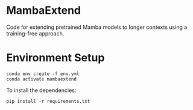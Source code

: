 # MambaExtend
Code for extending pretrained Mamba models to longer contexts using a training-free approach.

# Environment Setup
<pre><code>conda env create -f env.yml
conda activate mambaextend</code></pre>

To install the dependencies:
<pre><code>pip install -r requirements.txt</code></pre>
